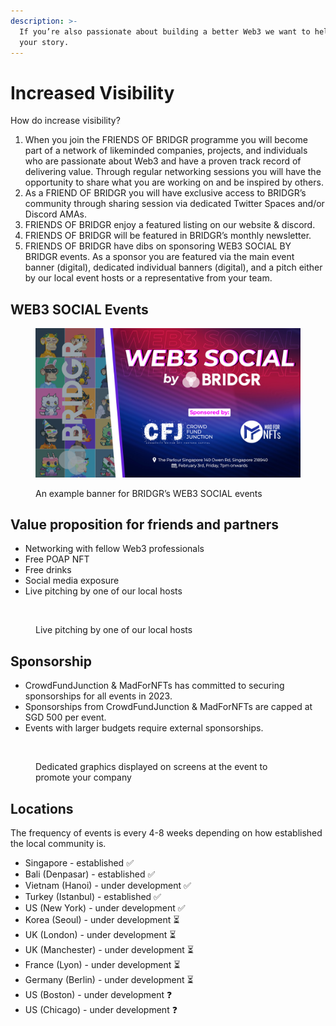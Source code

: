 ```yaml
---
description: >-
  If you’re also passionate about building a better Web3 we want to help share
  your story.
---
```


# Increased Visibility

How do increase visibility?

1. When you join the FRIENDS OF BRIDGR programme you will become part of a network of likeminded companies, projects, and individuals who are passionate about Web3 and have a proven track record of delivering value. Through regular networking sessions you will have the opportunity to share what you are working on and be inspired by others.&#x20;
2. As a FRIEND OF BRIDGR you will have exclusive access to BRIDGR’s community through sharing session via dedicated Twitter Spaces and/or Discord AMAs.
3. FRIENDS OF BRIDGR enjoy a featured listing on our website & discord.
4. FRIENDS OF BRIDGR will be featured in BRIDGR’s monthly newsletter.
5. FRIENDS OF BRIDGR have dibs on sponsoring WEB3 SOCIAL BY BRIDGR events. As a sponsor you are featured via the main event banner (digital), dedicated individual banners (digital), and a pitch either by our local event hosts or a representative from your team.

## WEB3 SOCIAL Events

<figure><img src="../../.gitbook/assets/bridgr-1920.jpg" alt=""><figcaption><p>An example banner for BRIDGR’s WEB3 SOCIAL events</p></figcaption></figure>

## Value proposition for friends and partners

* Networking with fellow Web3 professionals
* Free POAP NFT
* Free drinks
* Social media exposure
* Live pitching by one of our local hosts

<figure><img src="https://lh6.googleusercontent.com/XE3DjVG0RQvsj2DWk_iVq0VGIsH-mqQQxuEOjXpUGrofVZJHaILeg19Xj69g9bElVV73UAiEE4B2RjZtTFbr2U7C9t4fP67zm2d8ZggiV_i6cetCAGfL_gERZj9Q5AU7rY0K6hkWbU24L3gVNfL2TyA" alt=""><figcaption><p>Live pitching by one of our local hosts</p></figcaption></figure>

## Sponsorship

* CrowdFundJunction & MadForNFTs has committed to securing sponsorships for all events in 2023.
* Sponsorships from CrowdFundJunction & MadForNFTs are capped at SGD 500 per event.
* Events with larger budgets require external sponsorships.

<figure><img src="https://lh4.googleusercontent.com/od1D67tsxnTg2-GV2QmYqfZ-IM1EHPB5JegCzrHhRNifj8LnbzrmwiNS1JfW38NJWtg_2bpYCFiDzTOcCur8zzfVlvmS3G3Dt0w4N_-902Atse2dPL7fzPB7CDool3iZfWuUwVX75GUcC6MpktAKaFQ" alt=""><figcaption><p>Dedicated graphics displayed on screens at the event to promote your company</p></figcaption></figure>

## Locations

The frequency of events is every 4-8 weeks depending on how established the local community is.&#x20;

* Singapore - established ✅
* Bali (Denpasar) - established ✅
* Vietnam (Hanoi) - under development ✅
* Turkey (Istanbul) - established ✅
* US (New York) - under development ✅
* Korea (Seoul) - under development ⏳
* UK (London) - under development ⏳
* UK (Manchester) - under development ⏳
* France (Lyon) - under development ⏳
* Germany (Berlin) - under development ⏳
* US (Boston) - under development ❓
* US (Chicago) - under development ❓
